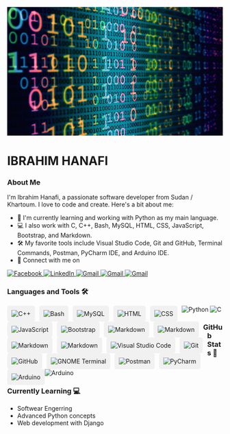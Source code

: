 <img src="background-image.jpg" alt="Background Image" width="100%" height="300px">

# IBRAHIM HANAFI

### About Me

I'm Ibrahim Hanafi, a passionate software developer from Sudan / Khartoum. I love to code and create. Here's a bit about me:

- 🌱 I'm currently learning and working with Python as my main language.
- 💻 I also work with C, C++, Bash, MySQL, HTML, CSS, JavaScript, Bootstrap, and Markdown.
- 🛠️ My favorite tools include Visual Studio Code, Git and GitHub, Terminal Commands, Postman, PyCharm IDE, and Arduino IDE.
- 🚀 Connect with me on
 <a href="https://www.facebook.com/ibrahim.hanafi.925" target="_blank" style="flot: left">
    <img src="https://img.shields.io/badge/Facebook-1877F2?style=for-the-badge&logo=facebook&logoColor=white" alt="Facebook">
  </a>
 <a href="https://www.linkedin.com/in/ibrahim-hanafi-1a21b5174" target="_blank" style="flot: left">
    <img src="https://img.shields.io/badge/LinkedIn-0077B5?style=for-the-badge&logo=linkedin&logoColor=white" alt="LinkedIn">
  </a>
 <a href="mailto:hfibrahim90@gmail.com" target="_blank" style="flot: left">
    <img src="https://img.shields.io/badge/Gmail-D14836?style=for-the-badge&logo=gmail&logoColor=white" alt="Gmail">
  </a>
  <a href="https://api.whatsapp.com/send?phone=+249116897470" target="_blank" style="flot: left">
    <img src="https://img.shields.io/badge/WhatsApp-25D366?style=for-the-badge&logo=whatsapp&logoColor=white" alt="Gmail">
  </a>
  <a href="https://t.me/Hima_y" target="_blank" style="flot: left">
    <img src="https://img.shields.io/badge/Telegram-2CA5E0?style=for-the-badge&logo=telegram&logoColor=white" alt="Gmail">
  </a>
  
### Languages and Tools 🛠️
  <a style="flot: left;">
    <img  src="https://img.shields.io/badge/Python-FFD43B?style=for-the-badge&logo=python&logoColor=blue" alt="Python">
   </a>
  <a style="flot: left;">
   <img style="flot: left;" src="https://img.shields.io/badge/C-00599C?style=for-the-badge&logo=c&logoColor=white" alt="C">
  </a>
<div style="background-color: #f1f1f1; padding: 10px; border-radius: 5px; float: left; margin-right: 10px;">
  <img src="https://img.shields.io/badge/C%2B%2B-00599C?style=for-the-badge&logo=c%2B%2B&logoColor=white" alt="C++">
</div>

<div style="background-color: #f1f1f1; padding: 10px; border-radius: 5px; float: left; margin-right: 10px;">
  <img src="https://img.shields.io/badge/Shell_Script-121011?style=for-the-badge&logo=gnu-bash&logoColor=white" alt="Bash">
</div>

<div style="background-color: #f1f1f1; padding: 10px; border-radius: 5px; float: left; margin-right: 10px;">
  <img src="https://img.shields.io/badge/MySQL-005C84?style=for-the-badge&logo=mysql&logoColor=white" alt="MySQL">
</div>

<div style="background-color: #f1f1f1; padding: 10px; border-radius: 5px; float: left; margin-right: 10px;">
  <img src="https://img.shields.io/badge/HTML5-E34F26?style=for-the-badge&logo=html5&logoColor=white" alt="HTML">
</div>

<div style="background-color: #f1f1f1; padding: 10px; border-radius: 5px; float: left; margin-right: 10px;">
  <img src="https://img.shields.io/badge/CSS3-1572B6?style=for-the-badge&logo=css3&logoColor=white" alt="CSS">
</div>

<div style="background-color: #f1f1f1; padding: 10px; border-radius: 5px; float: left; margin-right: 10px;">
  <img src="https://img.shields.io/badge/JavaScript-323330?style=for-the-badge&logo=javascript&logoColor=F7DF1E" alt="JavaScript">
</div>

<div style="background-color: #f1f1f1; padding: 10px; border-radius: 5px; float: left; margin-right: 10px;">
  <img src="https://img.shields.io/badge/Bootstrap-563D7C?style=for-the-badge&logo=bootstrap&logoColor=white" alt="Bootstrap">
</div>

<div style="background-color: #f1f1f1; padding: 10px; border-radius: 5px; float: left; margin-right: 10px;">
  <img src="https://img.shields.io/badge/Markdown-000000?style=for-the-badge&logo=markdown&logoColor=white" alt="Markdown">
</div>

<div style="background-color: #f1f1f1; padding: 10px; border-radius: 5px; float: left; margin-right: 10px;">
  <img src="https://img.shields.io/badge/Flask-000000?style=for-the-badge&logo=flask&logoColor=white" alt="Markdown">
</div>

<div style="background-color: #f1f1f1; padding: 10px; border-radius: 5px; float: left; margin-right: 10px;">
  <img src="https://img.shields.io/badge/Django-092E20?style=for-the-badge&logo=django&logoColor=green" alt="Markdown">
</div>

<div style="background-color: #f1f1f1; padding: 10px; border-radius: 5px; float: left; margin-right: 10px;">
  <img src="https://img.shields.io/badge/Qt-41CD52?style=for-the-badge&logo=qt&logoColor=white" alt="Markdown">
</div>

<div style="background-color: #f1f1f1; padding: 10px; border-radius: 5px; float: left; margin-right: 10px;">
  <img src="https://img.shields.io/badge/VSCode-0078D4?style=for-the-badge&logo=visual%20studio%20code&logoColor=white" alt="Visual Studio Code">
</div>

<div style="background-color: #f1f1f1; padding: 10px; border-radius: 5px; float: left; margin-right: 10px;">
  <img src="https://img.shields.io/badge/GIT-E44C30?style=for-the-badge&logo=git&logoColor=white" alt="Git">
</div>

<div style="background-color: #f1f1f1; padding: 10px; border-radius: 5px; float: left; margin-right: 10px;">
  <img src="https://img.shields.io/badge/GitHub-100000?style=for-the-badge&logo=github&logoColor=white" alt="GitHub">
</div>

<div style="background-color: #f1f1f1; padding: 10px; border-radius: 5px; float: left; margin-right: 10px;">
  <img src="https://img.shields.io/badge/GNU%20Bash-4EAA25?style=for-the-badge&logo=GNU%20Bash&logoColor=white" alt="GNOME Terminal">
</div>

<div style="background-color: #f1f1f1; padding: 10px; border-radius: 5px; float: left; margin-right: 10px;">
  <img src="https://img.shields.io/badge/Postman-FF6C37?style=for-the-badge&logo=Postman&logoColor=white" alt="Postman">
</div>

<div style="background-color: #f1f1f1; padding: 10px; border-radius: 5px; float: left; margin-right: 10px;">
  <img src="https://img.shields.io/badge/PyCharm-000000.svg?&style=for-the-badge&logo=PyCharm&logoColor=white" alt="PyCharm">
</div>

<div style="background-color: #f1f1f1; padding: 10px; border-radius: 5px; float: left;">
  <img src="https://img.shields.io/badge/Arduino_IDE-00979D?style=for-the-badge&logo=arduino&logoColor=white" alt="Arduino">
</div>


### GitHub Stats 🌱
 <img src="https://github-readme-stats.vercel.app/api?username=hima890&show_icons=true&theme=cobalt" alt="Arduino" width="100%" height="10%">
 
### Currently Learning 💻
- Softwear Engerring
- Advanced Python concepts
- Web development with Django
